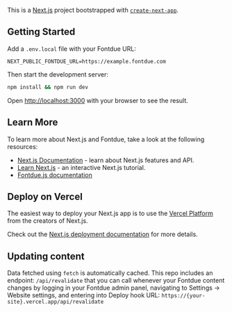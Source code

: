 This is a [Next.js](https://nextjs.org/) project bootstrapped with [`create-next-app`](https://github.com/vercel/next.js/tree/canary/packages/create-next-app).

## Getting Started

Add a `.env.local` file with your Fontdue URL:

```shell
NEXT_PUBLIC_FONTDUE_URL=https://example.fontdue.com
```

Then start the development server:

```bash
npm install && npm run dev
```

Open [http://localhost:3000](http://localhost:3000) with your browser to see the result.

## Learn More

To learn more about Next.js and Fontdue, take a look at the following resources:

- [Next.js Documentation](https://nextjs.org/docs) - learn about Next.js features and API.
- [Learn Next.js](https://nextjs.org/learn) - an interactive Next.js tutorial.
- [Fontdue.js documentation](https://docs.fontdue.com/fontduejs)

## Deploy on Vercel

The easiest way to deploy your Next.js app is to use the [Vercel Platform](https://vercel.com/new?utm_medium=default-template&filter=next.js&utm_source=create-next-app&utm_campaign=create-next-app-readme) from the creators of Next.js.

Check out the [Next.js deployment documentation](https://nextjs.org/docs/deployment) for more details.

## Updating content

Data fetched using `fetch` is automatically cached. This repo includes an endpoint: `/api/revalidate` that you can call whenever your Fontdue content changes by logging in your Fontdue admin panel, navigating to Settings -> Website settings, and entering into Deploy hook URL: `https://{your-site}.vercel.app/api/revalidate`
